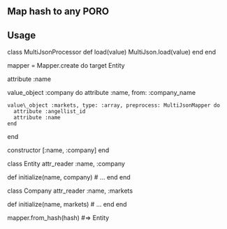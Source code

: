 ## Map hash to any PORO

## Usage

class MultiJsonProcessor
  def load(value)
    MultiJson.load(value)
  end
end

mapper = Mapper.create do
  target Entity

  attribute :name

  value\_object :company do
    attribute :name, from: :company_name

    value\_object :markets, type: :array, preprocess: MultiJsonMapper do
      attribute :angellist_id
      attribute :name
    end
  end

  constructor [:name, :company]
end

class Entity
  attr\_reader :name, :company

  def initialize(name, company)
    # ...
  end
end

class Company
  attr\_reader :name, :markets

  def initialize(name, markets)
    # ...
  end
end

mapper.from\_hash(hash)
#=> Entity
